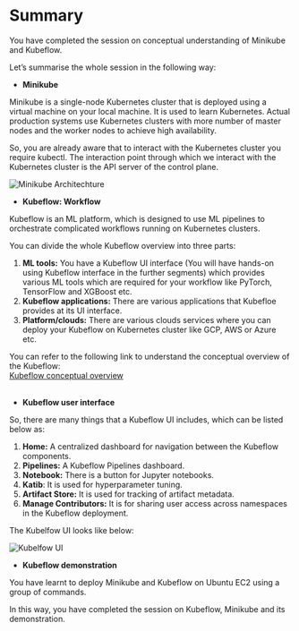 # Summary

You have completed the session on conceptual understanding of Minikube and Kubeflow.

Let’s summarise the whole session in the following way:

-   **Minikube**

Minikube is a single-node Kubernetes cluster that is deployed using a virtual machine on your local machine. It is used to learn Kubernetes. Actual production systems use Kubernetes clusters with more number of master nodes and the worker nodes to achieve high availability.

So, you are already aware that to interact with the Kubernetes cluster you require kubectl. The interaction point through which we interact with the Kubernetes cluster is the API server of the control plane. 

![Minikube Architechture](https://i.ibb.co/wR3rNdp/Minikube-Architechture.png)

-   **Kubeflow: Workflow**

Kubeflow is an ML platform, which is designed to use ML pipelines to orchestrate complicated workflows running on Kubernetes clusters.

You can divide the whole Kubeflow overview into three parts:

1.  **ML tools:** You have a Kubeflow UI interface (You will have hands-on using Kubeflow interface in the further segments) which provides various ML tools which are required for your workflow like PyTorch, TensorFlow and XGBoost etc.
2.  **Kubeflow applications:** There are various applications that Kubefloe provides at its UI interface.
3.  **Platform/clouds:** There are various clouds services where you can deploy your Kubeflow on Kubernetes cluster like GCP, AWS or Azure etc.

You can refer to the following link to understand the conceptual overview of the Kubeflow:  
[Kubeflow conceptual overview](https://www.kubeflow.org/docs/started/kubeflow-overview/)  
 
-   **Kubeflow user interface**

So, there are many things that a Kubeflow UI includes, which can be listed below as:

1.  **Home:** A centralized dashboard for navigation between the Kubeflow components.
2.  **Pipelines:** A Kubeflow Pipelines dashboard.
3.  **Notebook:** There is a button for Jupyter notebooks.
4.  **Katib**: It is used for hyperparameter tuning.
5.  **Artifact Store:** It is used for tracking of artifact metadata.
6.  **Manage Contributors:** It is for sharing user access across namespaces in the Kubeflow deployment.

The Kubelfow UI looks like below:

![Kubelfow UI](https://i.ibb.co/sF3bzPL/Kubelfow-UI.png)

-   **Kubeflow demonstration**

You have learnt to deploy Minikube and Kubeflow on Ubuntu EC2 using a group of commands.

In this way, you have completed the session on Kubeflow, Minikube and its demonstration.